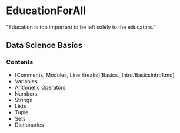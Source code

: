 # EducationForAll

"Education is too important to be left solely to the educators."

## Data Science Basics

### Contents 
- [Comments, Modules, Line Breaks](Basics _Intro/BasicsIntro1.md)
- Variables 
- Arithmetic Operators 
- Numbers 
- Strings 
- Lists 
- Tuple 
- Sets 
- Dictionaries 
